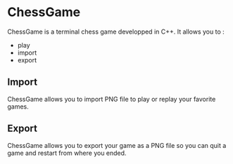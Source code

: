 # ChessGame

ChessGame is a terminal chess game developped in C++.
It allows you to :
- play
- import
- export

## Import
ChessGame allows you to import PNG file to play or replay your favorite games.

## Export
ChessGame allows you to export your game as a PNG file so you can quit a game and restart from where you ended.
